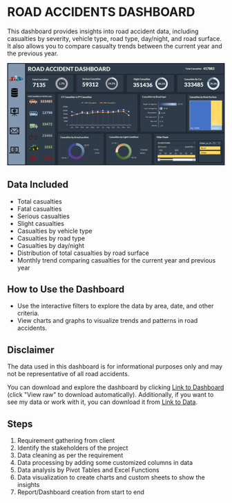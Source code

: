 # ROAD ACCIDENTS DASHBOARD

This dashboard provides insights into road accident data, including casualties by severity, vehicle type, road type, day/night, and road surface. It also allows you to compare casualty trends between the current year and the previous year.

![My Dashboard](./assets/Dashboard%20Screenshot.png)

## Data Included

- Total casualties
- Fatal casualties
- Serious casualties
- Slight casualties
- Casualties by vehicle type
- Casualties by road type
- Casualties by day/night
- Distribution of total casualties by road surface
- Monthly trend comparing casualties for the current year and previous year

## How to Use the Dashboard

- Use the interactive filters to explore the data by area, date, and other criteria.
- View charts and graphs to visualize trends and patterns in road accidents.

## Disclaimer

The data used in this dashboard is for informational purposes only and may not be representative of all road accidents.

You can download and explore the dashboard by clicking [Link to Dashboard](./Road%20Accident%20Dashboard.xlsx) (click "View raw" to download automatically). Additionally, if you want to see my data or work with it, you can download it from [Link to Data](./Road%20Accident%20Data.xlsx).

## Steps

1. Requirement gathering from client
2. Identify the stakeholders of the project
3. Data cleaning as per the requirement
4. Data processing by adding some customized columns in data
5. Data analysis by Pivot Tables and Excel Functions
6. Data visualization to create charts and custom sheets to show the insights
7. Report/Dashboard creation from start to end
